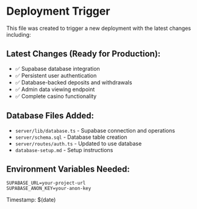 # Deployment Trigger

This file was created to trigger a new deployment with the latest changes including:

## Latest Changes (Ready for Production):

- ✅ Supabase database integration
- ✅ Persistent user authentication
- ✅ Database-backed deposits and withdrawals
- ✅ Admin data viewing endpoint
- ✅ Complete casino functionality

## Database Files Added:

- `server/lib/database.ts` - Supabase connection and operations
- `server/schema.sql` - Database table creation
- `server/routes/auth.ts` - Updated to use database
- `database-setup.md` - Setup instructions

## Environment Variables Needed:

```
SUPABASE_URL=your-project-url
SUPABASE_ANON_KEY=your-anon-key
```

Timestamp: $(date)
